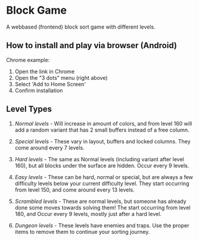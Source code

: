 # Block Game

A webbased (frontend) block sort game with different levels.

## How to install and play via browser (Android)

Chrome example:

1. Open the link in Chrome
2. Open the "3 dots" menu (right above)
3. Select 'Add to Home Screen'
4. Confirm installation

## Level Types

1. _Normal_ _levels_ - Will increase in amount of colors, and from level 160 will add a random variant that has 2 small buffers instead of a free column.

2. _Special_ _levels_ - These vary in layout, buffers and locked columns. They come around every 7 levels.

3. _Hard_ _levels_ - The same as Normal levels (including variant after level 160), but all blocks under the surface are hidden. Occur every 9 levels.

4. _Easy_ _levels_ - These can be hard, normal or special, but are always a few difficulty levels below your current difficulty level. They start occurring from level 150, and come around every 13 levels.

5. _Scrambled_ _levels_ - These are normal levels, but someone has already done some moves towards solving them! The start occurring from level 180, and Occur every 9 levels, mostly just after a hard level.

6. _Dungeon_ _levels_ - These levels have enemies and traps. Use the proper items to remove them to continue your sorting journey.

